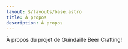 ```yaml
---
layout: $/layouts/base.astro
title: À propos
description: À propos
---
```

À propos du projet de Guindaille Beer Crafting!
